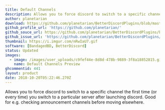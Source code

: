 ```yaml
---
title: Default Channels
description: Allows you to force discord to switch to a specific channel the first time (or every time) for e.g. checking announcement channels before moving elsewhere.
author: planetarian
download: https://github.com/planetarian/BetterDiscordPlugins/blob/master/DefaultChannels.plugin.js
github_profile_url: 'https://github.com/planetarian/'
github_souce_url: https://github.com/planetarian/BetterDiscordPlugins/blob/master/DefaultChannels.plugin.js
github_issue_url: 'https://github.com/planetarian/BetterDiscordPlugins/issues'
thumbnail: https://i.imgur.com/nRwIaU7.gif
software: [BandagedBD, BetterDiscord]
status: Updated
images:
  - image: /images/user_uploads/c9fef44e-8d8d-478b-9889-3f8a18852815.gif
    name: Default Channels Preview
ghcommentid: 441
layout: product
date: 2018-10-20T05:22:46.270Z
---
```

Allows you to force discord to switch to a specific channel the first time (or every time) you switch to a particular server after launching discord. Good for e.g. checking announcement channels before moving elsewhere.